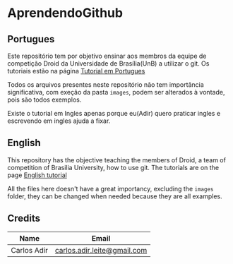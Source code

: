 # AprendendoGithub

## Portugues

Este repositório tem por objetivo ensinar aos membros da equipe de competição Droid da Universidade de Brasília(UnB) a utilizar o git.
Os tutoriais estão na página [Tutorial em Portugues](https://github.com/UnbDroid/AprendendoGithub/wiki/Portugues)

Todos os arquivos presentes neste repositório não tem importância significativa, com exeção da pasta ```images```, podem ser alterados à vontade, pois são todos exemplos.



Existe o tutorial em Ingles apenas porque eu(Adir) quero praticar ingles e escrevendo em ingles ajuda a fixar.

## English

This repository has the objective teaching the members of Droid, a team of competition of Brasilia University, how to use git.
The tutorials are on the page [English tutorial](https://github.com/UnbDroid/AprendendoGithub/wiki/English)

All the files here doesn't have a great importancy, excluding the ```images``` folder, they can be changed when needed because they are all examples.


## Credits

Name | Email
---- | -----
Carlos Adir | carlos.adir.leite@gmail.com
